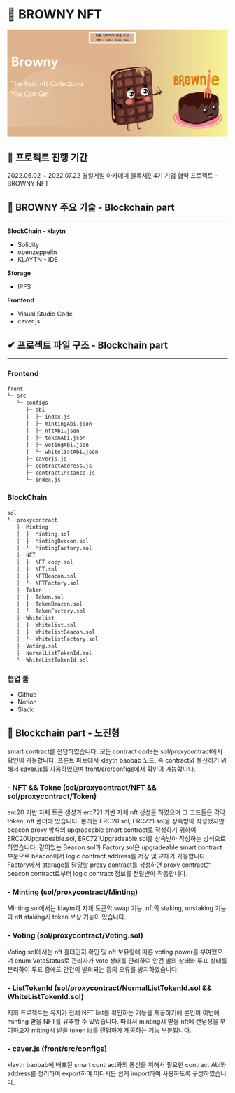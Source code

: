 # 🥨 BROWNY NFT
![타이틀이미지](docs/images/title.png)


## 🧇 프로젝트 진행 기간
2022.06.02 ~ 2022.07.22
경일게임 아카데미 블록체인4기 기업 협약 프로젝트 - BROWNY NFT
</br>

## 🥯 BROWNY 주요 기술 - Blockchain part
---
**BlockChain - klaytn**
- Solidity
- openzeppelin
- KLAYTN - IDE

**Storage**
- IPFS

**Frontend**
- Visual Studio Code
- caver.js


## ✔ 프로젝트 파일 구조  - Blockchain part
---
### Frontend
```
front
└─ src
   └─ configs
      ├─ abi
      │  ├─ index.js
      │  ├─ mintingAbi.json
      │  ├─ nftAbi.json
      │  ├─ tokenAbi.json
      │  ├─ votingAbi.json
      │  └─ whitelistAbi.json
      ├─ caverjs.js
      ├─ contractAddress.js
      ├─ contractInstance.js
      └─ index.js
```

### BlockChain
```
sol
└─ proxycontract
   ├─ Minting
   │  ├─ Minting.sol
   │  ├─ MintingBeacon.sol
   │  └─ MintingFactory.sol
   ├─ NFT
   │  ├─ NFT copy.sol
   │  ├─ NFT.sol
   │  ├─ NFTBeacon.sol
   │  └─ NFTFactory.sol
   ├─ Token
   │  ├─ Token.sol
   │  ├─ TokenBeacon.sol
   │  └─ TokenFactory.sol
   ├─ Whitelist
   │  ├─ Whitelist.sol
   │  ├─ WhitelistBeacon.sol
   │  └─ WhitelistFactory.sol
   ├─ Voting.sol
   ├─ NormalListTokenId.sol
   └─ WhiteListTokenId.sol
```

### 협업 툴
- Github
- Notion
- Slack

## 🥞 Blockchain part - 노진형
smart contract를 전담하였습니다. 모든 contract code는 sol/proxycontract에서 확인이 가능합니다. 
프론트 파트에서 klaytn baobab 노드, 즉 contract와 통신하기 위해서 caver.js를 사용하였으며 front/src/configs에서 확인이 가능합니다.

### - NFT && Tokne (sol/proxycontract/NFT && sol/proxycontract/Token)
erc20 기반 자체 토큰 생성과 erc721 기반 자체 nft 생성을 하였으며 그 코드들은 각각 token, nft 폴더에 있습니다.
본래는 ERC20.sol, ERC721.sol을 상속받아 작성했지만 beacon proxy 방식의 upgradeable smart contract로 작성하기 위하여 
ERC20Upgradeable.sol, ERC721Upgradeable.sol를 상속받아 작성하는 방식으로 하였습니다.
같이있는 Beacon.sol과 Factory.sol은 upgradeable smart contract 부분으로 beacon에서 logic contract address를 저장 및 교체가 가능합니다. 
Factory에서 storage를 담당할 proxy contract를 생성하면 proxy contract는 beacon contract로부터 logic contract 정보를 전달받아 작동합니다.

### - Minting (sol/proxycontract/Minting)
Minting.sol에서는 klaytn과 자체 토큰의 swap 기능, nft의 staking, unstaking 기능과 nft staking시 token 보상 기능이 있습니다.

### - Voting (sol/proxycontract/Voting.sol)
Voting.sol에서는 nft 홀더인지 확인 및 nft 보유량에 따른 voting power를 부여했으며 enum VoteStatus로 관리자가 vote 상태를 관리하여 안건 발의 상태와 
투표 상태를 분리하여 투표 중에도 안건이 발의되는 등의 오류를 방지하였습니다.

### - ListTokenId (sol/proxycontract/NormalListTokenId.sol && WhiteListTokenId.sol)
저희 프로젝트는 유저가 전체 NFT list를 확인하는 기능을 제공하기에 본인이 이번에 minting 받을 NFT를 유추할 수 있었습니다. 따라서 minting시 받을 nft에 랜덤성을 
부여하고자 miting시 받을 token id를 랜덤하게 제공하는 기능 부분입니다.

### - caver.js (front/src/configs)
klaytn baobab에 배포된 smart contract와의 통신을 위해서 필요한 contract Abi와 address를 정리하여 export하여 어디서든 쉽게 import하여 사용하도록 구성하였습니다.